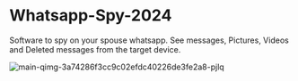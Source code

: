 # Whatsapp-Spy-2024
Software to spy on your spouse whatsapp. See messages, Pictures, Videos and Deleted messages from the target device.

![main-qimg-3a74286f3cc9c02efdc40226de3fe2a8-pjlq](https://github.com/dumbex6/Whatsapp-Spy-2024/assets/78320163/7ad39756-f7e6-4011-8e7d-aef928515fbe)
